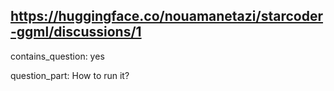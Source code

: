 ## https://huggingface.co/nouamanetazi/starcoder-ggml/discussions/1

contains_question: yes

question_part: How to run it?